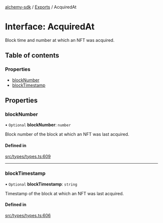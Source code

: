 [alchemy-sdk](../README.md) / [Exports](../modules.md) / AcquiredAt

# Interface: AcquiredAt

Block time and number at which an NFT was acquired.

## Table of contents

### Properties

- [blockNumber](AcquiredAt.md#blocknumber)
- [blockTimestamp](AcquiredAt.md#blocktimestamp)

## Properties

### blockNumber

• `Optional` **blockNumber**: `number`

Block number of the block at which an NFT was last acquired.

#### Defined in

[src/types/types.ts:609](https://github.com/alchemyplatform/alchemy-sdk-js/blob/ee5b9ee/src/types/types.ts#L609)

___

### blockTimestamp

• `Optional` **blockTimestamp**: `string`

Timestamp of the block at which an NFT was last acquired.

#### Defined in

[src/types/types.ts:606](https://github.com/alchemyplatform/alchemy-sdk-js/blob/ee5b9ee/src/types/types.ts#L606)

